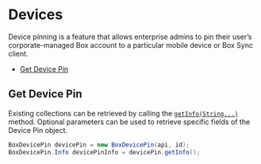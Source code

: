 Devices
======

Device pinning is a feature that allows enterprise admins to pin their user’s corporate-managed Box account to a particular mobile device or Box Sync client.

* [Get Device Pin](#get-device-pin)

Get Device Pin
--------------

Existing collections can be retrieved by calling the [`getInfo(String...)`][get-device-pin] method.
Optional parameters can be used to retrieve specific fields of the Device Pin object.

```java
BoxDevicePin devicePin = new BoxDevicePin(api, id);
BoxDevicePin.Info devicePinInfo = devicePin.getInfo();
```

[get-device-pin]: http://opensource.box.com/box-java-sdk/javadoc/com/box/sdk/BoxDevicePin.html#getInfo(java.lang.String...)